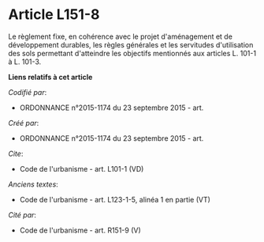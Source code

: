 # Article L151-8

Le règlement fixe, en cohérence avec le projet d'aménagement et de développement durables, les règles générales et les
servitudes d'utilisation des sols permettant d'atteindre les objectifs mentionnés aux articles L. 101-1 à L. 101-3.

**Liens relatifs à cet article**

_Codifié par_:

  - ORDONNANCE n°2015-1174 du 23 septembre 2015 - art.

_Créé par_:

  - ORDONNANCE n°2015-1174 du 23 septembre 2015 - art.

_Cite_:

  - Code de l'urbanisme - art. L101-1 (VD)

_Anciens textes_:

  - Code de l'urbanisme - art. L123-1-5, alinéa 1 en partie (VT)

_Cité par_:

  - Code de l'urbanisme - art. R151-9 (V)
